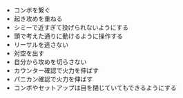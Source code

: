 - コンボを繋ぐ
- 起き攻めを重ねる
- シミーで近すぎて投げられないようにする
- 頭で考えた通りに動けるように操作する
- リーサルを逃さない
- 対空を出す
- 自分から攻めを切らさない
- カウンター確認で火力を伸ばす
- パニカン確認で火力を伸ばす
- コンボやセットアップは目を閉じていてもできるようにする
